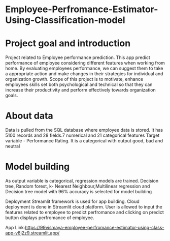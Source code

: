 # Employee-Perfromance-Estimator-Using-Classification-model
# Project goal and introduction

Project related to Employee performance prediction. This app predict performance of employee considering different features when working from home. By evaluating employees performance, we can suggest them to take a appropriate action and make changes in their strategies for individual and  organization growth.
Scope of this project is to motivate, enhance employees skills set both psychological and technical so that they can  increase their productivity and perform effectively towards organization goals.

# About data
Data is pulled from the SQL database where employee data is stored. It has 5100 records and 28 fields.7 numerical and 21 categorical features
Target variable - Performance Rating. It is a categorical with output good, bad and neutral

# Model building
As output variable is categorical, regression models are trained. Decision tree, Random forest, k- Nearest Neighbour,Multilinear regression and Decision tree model with 96% accuracy is selected for model building

Deployment
Streamlit framework is used for app building. Cloud deployment is done in Streamlit cloud platform. User is allowed to input the features related to employee to predict perfromance and clicking on predict button displays perfromance of employee.

App Link:https://99vismaya-employee-perfromance-estimator-using-class-app-v8j2z9.streamlit.app/
